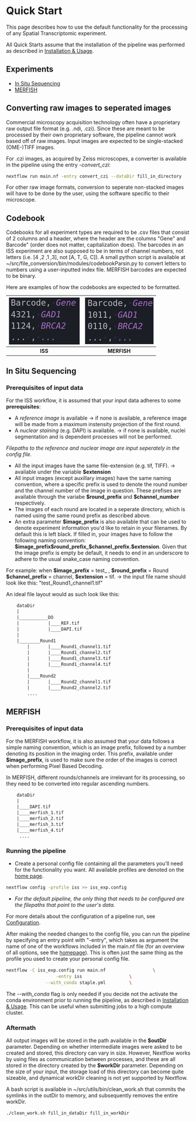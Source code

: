 # Quick Start

This page describes how to use the default functionality for the processing of any Spatial Transcriptomic experiment.

All Quick Starts assume that the installation of the pipeline was performed as described in [Installation & Usage](installation.md).

## Experiments

- [In Situ Sequencing](#in-situ-sequencing)
- [MERFISH](#MERFISH)

## Converting raw images to seperated images

Commercial microscopy acquisition technology often have a proprietary raw output file format (e.g. .ndi, .czi). Since these are meant to be processed by their own proprietary software, the pipeline cannot work based off of raw images. Input images are expected to be single-stacked (OME-)TIFF images. 

For .czi images, as acquired by Zeiss microscopes, a converter is available in the pipeline using the entry *-convert\_czi*:
```bash
nextflow run main.nf -entry convert_czi --dataDir fill_in_directory
```
For other raw image formats, conversion to seperate non-stacked images will have to be done by the user, using the software specific to their microscope.

## Codebook
Codebooks for all experiment types are required to be .csv files that consist of 2 columns and a header, where the header are the columns "Gene" and Barcode" (order does not matter, capitalization does). The barcodes in an ISS experiment are also supposed to be in terms of channel numbers, not letters (i.e. [4 ,2 ,1 ,3], not [A, T, G, C]). A small python script is available at ~/src/file_conversion/bin/modules/codebookParsin.py to convert letters to numbers using a user-inputted index file. MERFISH barcodes are expected to be binary. 

Here are examples of how the codebooks are expected to be formatted.

| ![iss_codebook](assets/img/iss_codebook_example.png) | ![merfish_codebook](assets/img/merfish_codebook_example.png)  
|:--:| :--:| 
| **ISS** | **MERFISH** | 



## In Situ Sequencing

### Prerequisites of input data

For the ISS workflow, it is assumed that your input data adheres to some **prerequisites**:

- A *reference image* is available &rarr; if none is available, a reference image will be made from a maximum instensity projection of the first round.
- A *nuclear staining* (e.g. DAPI) is available. &rarr; if none is available, nuclei segmentation and is dependent processes will not be performed.

*Filepaths to the reference and nuclear image are input seperately in the config file.*
- All the input images have the same file-extension (e.g. tif, TIFF). &rarr; available under the variable **$extension**
- All input images (except auxillary images) have the same naming convention, where a specific prefix is used to denote the round number and the channel number of the image in question. These prefises are available through the variabe **$round\_prefix** and **\$channel\_number** respectively.
- The images of each round are located in a seperate directory, which is named using the same round prefix as described above.
- An extra parameter **\$image_prefix** is also available that can be used to denote experiment information you'd like to retain in your filenames. By default this is left black. If filled in, your images have to follow the following naming convention: **\$image_prefix\$round_prefix_\$channel_prefix.\$extension**. Given that the image prefix is empty be default, it needs to end in an underscore to adhere to the usual snake_case naming convention.

For example: when **\$image_prefix** = test\_ , **\$round_prefix** = Round **\$channel_prefix** = channel, **\$extension** = tif. &rarr; the input file name should look like this:  "test\_Round1\_channel1.tif"

An ideal file layout would as such look like this:

```
    dataDir
    |
    |___________DO
    |           |____REF.tif
    |           |____DAPI.tif
    |
    |________Round1
        |       |____Round1_channel1.tif
        |       |____Round1_channel2.tif
        |       |____Round1_channel3.tif
        |       |____Round1_channel4.tif
        |
        |____Round2
        |       |____Round2_channel1.tif
        |       |____Round2_channel2.tif
        ....
```

## MERFISH 
### Prerequisites of input data

For the MERFISH workflow, it is also assumed that your data follows a simple naming convention, which is an image prefix, followed by a number denoting its position in the imaging order. This prefix, available under **\$image\_prefix**, is used to make sure the order of the images is correct when performing Pixel Based Decoding. 

In MERFISH, different rounds/channels are irrelevant for its processing, so they need to be converted into regular ascending numbers. 


```
    dataDir
    |
    |____DAPI.tif
    |____merfish_1.tif
    |____merfish_2.tif
    |____merfish_3.tif
    |____merfish_4.tif
     ....
```



### Running the pipeline
- Create a personal config file containing all the parameters you'll need for the functionality you want. All available profiles are denoted on the [home page](index.md).
 ```bash
nextflow config -profile iss >> iss_exp.config
  ```
- *For the default pipeline, the only thing that needs to be configured are the filepaths that point to the user's data.*

For more details about the configuration of a pipeline run, see [Configuration](configuration.md).

 After making the needed changes to the config file, you can run the pipeline by specifying an entry point with "-entry", which takes as argument the name of one of the workflows included in the main.nf file (for an overview of all options, see the [homepage](index.md)). This is often just the same thing as the profile you used to create your personal config file.


 ```bash
nextflow -C iss_exp.config run main.nf	                \
			        -entry iss	                \
				--with_conda staple.yml	        \
```

The *\-\-with_conda* flag is only needed if you decide not the activate the conda environment prior to running the pipeline, as described in [Installation & Usage](installation.md). This can be useful when submitting jobs to a high compute cluster.



### Aftermath
All output images will be stored in the path available in the **\$outDir** parameter. Depending on whether intermediate images were asked to be created and stored, this directory can vary in size. However, Nextflow works by using files as communication between processes, and these are all stored in the directory created by the **$workDir** parameter. Depending on the size of your input, the storage load of this directory can become quite sizeable, and dynamical workDir cleaning is not yet supported by Nextflow. 

A bash script is available in ~/src/utils/bin/clean_work.sh that commits the symlinks in the outDir to memory, and subsequently removes the entire workDir. 
````bash
./clean_work.sh fill_in_dataDir fill_in_workDir
````






